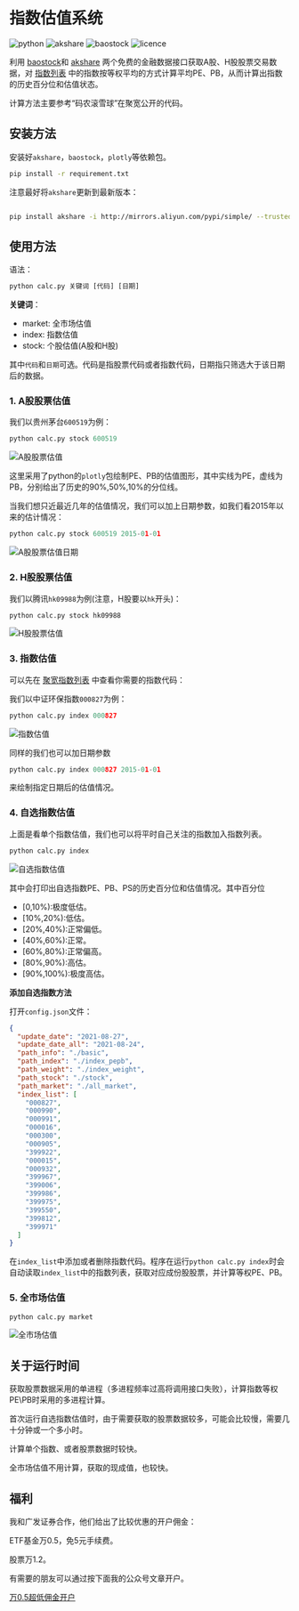 # 指数估值系统

![python](https://img.shields.io/badge/python3-code-red.svg) ![akshare](https://img.shields.io/badge/akshare-finance-pink.svg)  ![baostock](https://img.shields.io/badge/baostock-stock-blue.svg) ![licence](https://img.shields.io/badge/licence-MIT-yellow.svg) 


利用 [baostock](http://baostock.com/baostock/index.php/%E9%A6%96%E9%A1%B5)和 [akshare](https://github.com/jindaxiang/akshare) 两个免费的金融数据接口获取A股、H股股票交易数据，对 [指数列表](https://www.joinquant.com/data/dict/indexData) 中的指数按等权平均的方式计算平均PE、PB，从而计算出指数的历史百分位和估值状态。

计算方法主要参考“码农滚雪球”在聚宽公开的代码。

## 安装方法

安装好`akshare`，`baostock`，`plotly`等依赖包。

```bash
pip install -r requirement.txt
```

注意最好将`akshare`更新到最新版本：

```bash

pip install akshare -i http://mirrors.aliyun.com/pypi/simple/ --trusted-host=mirrors.aliyun.com  --upgrade
```

## 使用方法

语法：

```python
python calc.py 关键词 [代码] [日期]
```


**关键词**：

* market: 全市场估值
* index: 指数估值
* stock: 个股估值(A股和H股)

其中`代码`和`日期`可选。代码是指股票代码或者指数代码，日期指只筛选大于该日期后的数据。

### 1. A股股票估值

我们以贵州茅台`600519`为例：

```python
python calc.py stock 600519
```

![A股股票估值](pictures/A股股票估值.png)

这里采用了python的`plotly`包绘制PE、PB的估值图形，其中实线为PE，虚线为PB，分别给出了历史的90%,50%,10%的分位线。

当我们想只近最近几年的估值情况，我们可以加上日期参数，如我们看2015年以来的估计情况：

```python
python calc.py stock 600519 2015-01-01
```

![A股股票估值日期](pictures/A股股票估值日期.png)

### 2. H股股票估值

我们以腾讯`hk09988`为例(注意，H股要以`hk`开头)：

```python
python calc.py stock hk09988
```

![H股股票估值](pictures/H股股票估值.png)

### 3. 指数估值

可以先在 [聚宽指数列表](https://www.joinquant.com/data/dict/indexData) 中查看你需要的指数代码：

我们以中证环保指数`000827`为例：

```python
python calc.py index 000827
```

![指数估值](pictures/指数估值.png)

同样的我们也可以加日期参数

```python
python calc.py index 000827 2015-01-01
```

来绘制指定日期后的估值情况。

### 4. 自选指数估值

上面是看单个指数估值，我们也可以将平时自己关注的指数加入指数列表。

```python
python calc.py index
```

![自选指数估值](pictures/自选指数估值.png)

其中会打印出自选指数PE、PB、PS的历史百分位和估值情况。其中百分位

* [0,10%):极度低估。
* [10%,20%):低估。
* [20%,40%):正常偏低。
* [40%,60%):正常。
* [60%,80%):正常偏高。
* [80%,90%):高估。
* [90%,100%):极度高估。

**添加自选指数方法**

打开`config.json`文件：

```json
{
  "update_date": "2021-08-27",
  "update_date_all": "2021-08-24",
  "path_info": "./basic",
  "path_index": "./index_pepb",
  "path_weight": "./index_weight",
  "path_stock": "./stock",
  "path_market": "./all_market",
  "index_list": [
    "000827",
    "000990",
    "000991",
    "000016",
    "000300",
    "000905",
    "399922",
    "000015",
    "000932",
    "399967",
    "399006",
    "399986",
    "399975",
    "399550",
    "399812",
    "399971"
  ]
}
```

在`index_list`中添加或者删除指数代码。程序在运行`python calc.py index`时会自动读取`index_list`中的指数列表，获取对应成份股股票，并计算等权PE、PB。


### 5. 全市场估值

```python
python calc.py market
```

![全市场估值](pictures/全市场估值.png)

## 关于运行时间

获取股票数据采用的单进程（多进程频率过高将调用接口失败），计算指数等权PE\PB时采用的多进程计算。

首次运行自选指数估值时，由于需要获取的股票数据较多，可能会比较慢，需要几十分钟或一个多小时。

计算单个指数、或者股票数据时较快。

全市场估值不用计算，获取的现成值，也较快。


## 福利

我和广发证券合作，他们给出了比较优惠的开户佣金：

ETF基金万0.5，免5元手续费。

股票万1.2。

有需要的朋友可以通过按下面我的公众号文章开户。

[万0.5超低佣金开户](https://mp.weixin.qq.com/s?__biz=MzI0MjgxMzg1Mw==&tempkey=MTEyOF9WREpSSEZPSEpCWEtrYlVmc0FWRUN4UVI4MVp5Q3IzQU9Sd0NuRU5pcjNvY2VPWWN2RjN1UGdqS1V5LUtybzlOOERpNEloYlJ5X2l4Zy1jTEdLQ29IbGlpaFl3bExTazZoQmI5b1JjVFBaQl9WVTZuZy00TG1WWUN0T2hobFhmY2F6X2pTZHdQNnZVWV9JeG9pSFVjOGRoeEJRMDVKRTFUMUtKaDVRfn4%3D&chksm=69743f775e03b661b4f3ccf485f00263ffff7408530569aec041df6ef6181e3ad9b8e5ccd183#rd) 
